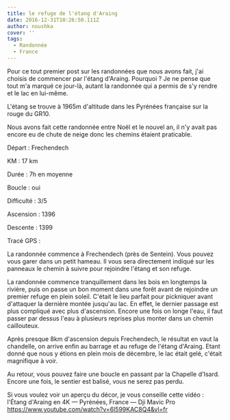 ```yaml
---
title: le refuge de l'étang d'Araing
date: 2016-12-31T10:26:50.111Z
author: noushka
cover: ''
tags:
  - Randonnée
  - France
---
```


Pour ce tout premier post sur les randonnées que nous avons fait, j'ai choisis de commencer par l'étang d'Araing. Pourquoi ? Je ne pense que tout m'a marqué ce jour-là, autant la randonnée qui a permis de s'y rendre et le lac en lui-même.

L'étang se trouve à 1965m d'altitude dans les Pyrénées française sur la rouge du GR10.

Nous avons fait cette randonnée entre Noël et le nouvel an, il n'y avait pas encore eu de chute de neige donc les chemins étaient praticable.

Départ : Frechendech

KM : 17 km

Durée : 7h en moyenne

Boucle : oui

Difficulté : 3/5

Ascension : 1396

Descente : 1399

Tracé GPS :

La randonnée commence à Frechendech (près de Sentein). Vous pouvez vous garer dans un petit hameau. Il vous sera directement indiqué sur les panneaux le chemin à suivre pour rejoindre l'étang et son refuge.

La randonnée commence tranquillement dans les bois en longtemps la rivière, puis on passe un bon moment dans une forêt avant de rejoindre un premier refuge en plein soleil. C'était le lieu parfait pour pickniquer avant d'attaquer la dernière montée jusqu'au lac. En effet, le dernier passage est plus compliqué avec plus d'ascension. Encore une fois on longe l'eau, il faut passer par dessus l'eau à plusieurs reprises plus monter dans un chemin caillouteux.

Après presque 8km d'ascension depuis Frechendech, le résultat en vaut la chandelle, on arrive enfin au barrage et au refuge de l'étang d'Araing. Etant donné que nous y étions en plein mois de décembre, le lac était gelé, c'était magnifique à voir.

Au retour, vous pouvez faire une boucle en passant par la Chapelle d'Isard. Encore une fois, le sentier est balisé, vous ne serez pas perdu.

Si vous voulez voir un aperçu du décor, je vous conseille cette vidéo : l'Étang d'Araing en 4K — Pyrénées, France — Dji Mavic Pro https://www.youtube.com/watch?v=6l599KAC8Q4&vl=fr
